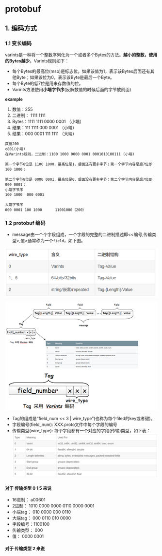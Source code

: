 # protobuf
## 1. 编码方式
### 1.1 变长编码
 varints是一种将一个整数序列化为一个或者多个Bytes的方法。**越小的整数，使用的Bytes越少**。Varints规则如下：
 
- 每个Bytes的最高位(msb)是标志位。如果该值为1，表示该Bytes后面还有其他Byte；如果该位为0，表示该Byte是最后一个Byte。
- 每个Byte的低7位是用来存数值的位。
- Varints方法使用**小端字节序**(反解数值的时候后面的字节放前面)

**example**

1. 数值：255
2. 二进制： 1111 1111
3. Bytes：1111 1111 0000 0001 （小端）
4. 结果：111 1111 000 0001 （小端）
5. 结果：000 0001 111 1111 （大端）

```
数值200
c801(小端)
在Varints规则，二进制：1100 1000 0000 0001 0001010100111 (小端)

第一个字节8位是 1100 1000，最高位是1，后面还有更多字节；第一个字节内容是后7位即100 1000；

第二个字节8位是 0000 0001，最高位是0，后面没有更多字节；第二个字节内容是后7位即 000 0001；
小端字节序
100 1000  000 0001

大端字节序
000 0001 100 1000      11001000（200）
```

### 1.2 protobuf 编码

- message由一个个字段组成，一个字段的完整的二进制描述即<<编号,传输类型>,值>通常称为一个`field`，如下图。 

![field](pic\field.PNG)

![pb编码](pic\pb-tag.PNG)

- Tag的组成是“field_num << 3 | wire_type”(也称为每个filed的key或者键)。
- 字段编号(field_num): XXX.proto文件中每个字段的编号
- 传输类型(wire_type): 每个字段都有一个对应的字段(传输)类型，如下表：
![wire type](pic\wire-type.PNG)

#### 对于 传输类型 0 1 5 来说

- 16进制： a00601
- 2进制：  1010 0000 0000 0110 0000 0001
- 小端tag： 010 0000  000 0110
- 大端tag： 000 0110  010 0000 
- 字段编号：1100100 
- 传输类型： 000
- 值：      0000 0001

#### 对于 传输类型 2 来说
